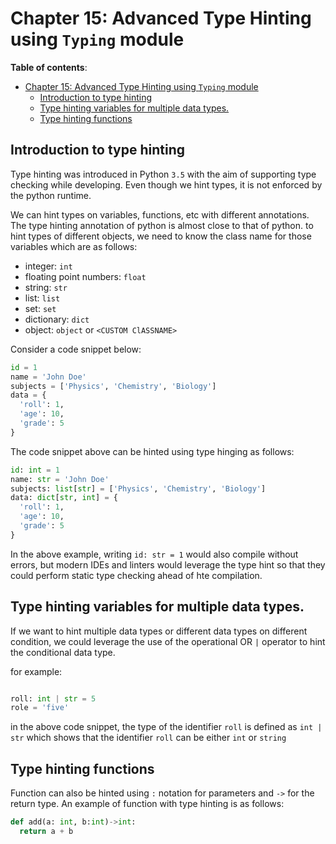 # Chapter 15: Advanced Type Hinting using `Typing` module

**Table of contents**:
- [Chapter 15: Advanced Type Hinting using `Typing` module](#chapter-15-advanced-type-hinting-using-typing-module)
  - [Introduction to type hinting](#introduction-to-type-hinting)
  - [Type hinting variables for multiple data types.](#type-hinting-variables-for-multiple-data-types)
  - [Type hinting functions](#type-hinting-functions)


## Introduction to type hinting

Type hinting was introduced in Python `3.5` with the aim of supporting type
checking while developing. Even though we hint types, it is not enforced by the
python runtime.

We can hint types on variables, functions, etc with different annotations. The
type hinting annotation of python is almost close to that of python. to hint
types of different objects, we need to know the class name for those variables
which are as follows:

- integer: `int`
- floating point numbers: `float`
- string: `str`
- list: `list`
- set: `set`
- dictionary: `dict`
- object: `object` or `<CUSTOM ClASSNAME>`

Consider a code snippet below:

```python
id = 1
name = 'John Doe'
subjects = ['Physics', 'Chemistry', 'Biology']
data = {
  'roll': 1,
  'age': 10,
  'grade': 5
}
```

 The code snippet above can be hinted using type hinging as follows:


```python
id: int = 1
name: str = 'John Doe'
subjects: list[str] = ['Physics', 'Chemistry', 'Biology']
data: dict[str, int] = {
  'roll': 1,
  'age': 10,
  'grade': 5
}
```

In the above example, writing `id: str = 1` would also compile without errors,
but modern IDEs and linters would leverage the type hint so that they could
perform static type checking ahead of hte compilation.


## Type hinting variables for multiple data types.

If we want to hint multiple data types or different data types on different
condition, we could leverage the use of the operational OR `|` operator to hint
the conditional data type.

for example:

```python

roll: int | str = 5
role = 'five'
```

in the above code snippet, the type of the identifier `roll` is defined as
`int | str` which shows that the identifier `roll` can be either `int` or
`string`


## Type hinting functions

Function can also be hinted using `:` notation for parameters and `->` for the
return type. An example of function with type hinting is as follows:

```python
def add(a: int, b:int)->int:
  return a + b
```
